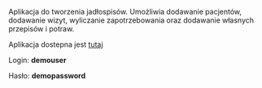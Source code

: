 <p>Aplikacja do tworzenia jadłospisów. Umożliwia dodawanie pacjentów, dodawanie wizyt, wyliczanie zapotrzebowania oraz dodawanie własnych przepisów i potraw. </p>
<p>Aplikacja dostepna jest <a href="https://meal-planner-demo.herokuapp.com/logowanie" target=”_blank”>tutaj</a>
<p>Login: <b>demouser</b> </p>
<p>Hasło: <b>demopassword</b></p>
